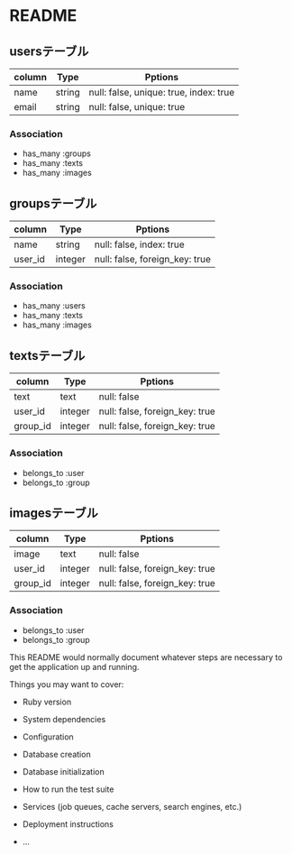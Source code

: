 # README

## usersテーブル

|column|Type|Pptions|
|------|----|-------|
|name|string|null: false, unique: true, index: true|
|email|string|null: false, unique: true|

### Association
- has_many :groups
- has_many :texts
- has_many :images


## groupsテーブル

|column|Type|Pptions|
|------|----|-------|
|name|string|null: false, index: true|
|user_id|integer|null: false, foreign_key: true|

### Association
- has_many :users
- has_many :texts
- has_many :images


## textsテーブル

|column|Type|Pptions|
|------|----|-------|
|text|text|null: false|
|user_id|integer|null: false, foreign_key: true|
|group_id|integer|null: false, foreign_key: true|

### Association
- belongs_to :user
- belongs_to :group


## imagesテーブル

|column|Type|Pptions|
|------|----|-------|
|image|text|null: false|
|user_id|integer|null: false, foreign_key: true|
|group_id|integer|null: false, foreign_key: true|

### Association
- belongs_to :user
- belongs_to :group


This README would normally document whatever steps are necessary to get the
application up and running.

Things you may want to cover:

* Ruby version

* System dependencies

* Configuration

* Database creation

* Database initialization

* How to run the test suite

* Services (job queues, cache servers, search engines, etc.)

* Deployment instructions

* ...
